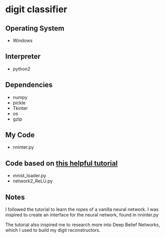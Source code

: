 # digit classifier 
## Operating System
+ Windows

## Interpreter
+ python2

## Dependencies
+ numpy
+ pickle
+ Tkinter
+ os
+ gzip

## My Code
+ nninter.py

## Code based on [this helpful tutorial](http://www.neuralnetworksanddeeplearning.com)
+ mnist_loader.py
+ network2_ReLU.py

## Notes
I followed the tutorial to learn the ropes of a vanilla neural network. I was inspired to create an interface for the neural network, found in nninter.py

The tutorial also inspired me to research more into Deep Belief Networks, which I used to build my digit reconstructors.
